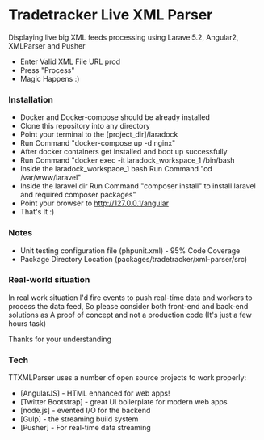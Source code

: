 # Tradetracker Live XML Parser

Displaying live big XML feeds processing using Laravel5.2, Angular2, XMLParser and Pusher

  - Enter Valid XML File URL prod
  - Press "Process"
  - Magic Happens :)
  
### Installation

- Docker and Docker-compose should be already installed
- Clone this repository into any directory
- Point your terminal to the [project_dir]/laradock
- Run Command "docker-compose up -d nginx"
- After docker containers get installed and boot up successfully
- Run Command "docker exec -it laradock_workspace_1 /bin/bash
- Inside the laradock_workspace_1 bash Run Command "cd /var/www/laravel"
- Inside the laravel dir Run Command "composer install" to install laravel and required composer packages"
- Point your browser to http://127.0.0.1/angular 
- That's It :)

### Notes

- Unit testing configuration file (phpunit.xml) - 95% Code Coverage
- Package Directory Location (packages/tradetracker/xml-parser/src)

### Real-world situation

In real work situation I'd fire events to push real-time data and workers to process the data feed,
So please consider both front-end and back-end solutions as A proof of concept and not a production code (It's just a few hours task)

Thanks for your understanding

### Tech

TTXMLParser uses a number of open source projects to work properly:

* [AngularJS] - HTML enhanced for web apps!
* [Twitter Bootstrap] - great UI boilerplate for modern web apps
* [node.js] - evented I/O for the backend
* [Gulp] - the streaming build system
* [Pusher] - For real-time data streaming
